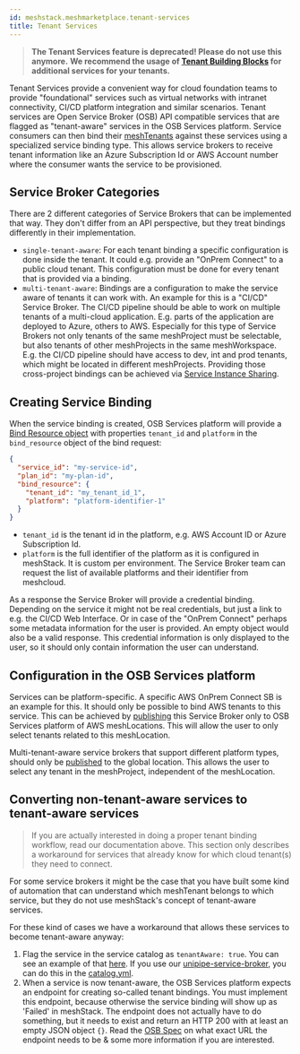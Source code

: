```yaml
---
id: meshstack.meshmarketplace.tenant-services
title: Tenant Services
---
```


> **The Tenant Services feature is deprecated! Please do not use this anymore.**
> **We recommend the usage of [Tenant Building Blocks](administration.building-blocks.md) for additional services for your tenants.**

Tenant Services provide a convenient way for cloud foundation teams to provide "foundational" services such as virtual
networks with intranet connectivity, CI/CD platform integration and similar scenarios. Tenant services are Open Service Broker
(OSB) API compatible services that are flagged as "tenant-aware" services in the OSB Services platform. Service consumers
can then bind their [meshTenants](meshcloud.tenant.md) against these services using a specialized service binding type. This allows service brokers to receive tenant information like an Azure Subscription Id or AWS Account number where the
consumer wants the service to be provisioned.

## Service Broker Categories

There are 2 different categories of Service Brokers that can be implemented that way. They don't differ from an API perspective, but they treat bindings differently in their implementation.

- `single-tenant-aware`: For each tenant binding a specific configuration is done inside the tenant. It could e.g. provide an "OnPrem Connect" to a public cloud tenant. This configuration must be done for every tenant that is provided via a binding.
- `multi-tenant-aware`: Bindings are a configuration to make the service aware of tenants it can work with. An example for this is a "CI/CD" Service Broker. The CI/CD pipeline should be able to work on multiple tenants of a multi-cloud application. E.g. parts of the application are deployed to Azure, others to AWS. Especially for this type of Service Brokers not only tenants of the same meshProject must be selectable, but also tenants of other meshProjects in the same meshWorkspace. E.g. the CI/CD pipeline should have access to dev, int and prod tenants, which might be located in different meshProjects. Providing those cross-project bindings can be achieved via [Service Instance Sharing](marketplace.service-instances.md#share-service-instance).

## Creating Service Binding

When the service binding is created, OSB Services platform will provide a [Bind Resource object](https://github.com/openservicebrokerapi/servicebroker/blob/v2.15/spec.md#bind-resource-object) with properties `tenant_id` and `platform` in the `bind_resource` object of the bind request:

```json
{
  "service_id": "my-service-id",
  "plan_id": "my-plan-id",
  "bind_resource": {
    "tenant_id": "my_tenant_id_1",
    "platform": "platform-identifier-1"
  }
}
```

- `tenant_id` is the tenant id in the platform, e.g. AWS Account ID or Azure Subscription Id.
- `platform` is the full identifier of the platform as it is configured in meshStack. It is custom per environment. The Service Broker team can request the list of available platforms and their identifier from meshcloud.

As a response the Service Broker will provide a credential binding. Depending on the service it might not be real credentials, but just a link to e.g. the CI/CD Web Interface. Or in case of the "OnPrem Connect" perhaps some metadata information for the user is provided. An empty object would also be a valid response. This credential information is only displayed to the user, so it should only contain information the user can understand.

## Configuration in the OSB Services platform

Services can be platform-specific. A specific AWS OnPrem Connect SB is an example for this. It should only be possible to bind AWS tenants to this service. This can be achieved by [publishing](meshstack.OSBServicesPlatform.development.md#publish-your-service-broker) this Service Broker only to OSB Services platform of AWS meshLocations. This will allow the user to only select tenants related to this meshLocation.

Multi-tenant-aware service brokers that support different platform types, should only be [published](meshstack.OSBServicesPlatform.development.md#publish-your-service-broker) to the global location. This allows the user to select any tenant in the meshProject, independent of the meshLocation.

## Converting non-tenant-aware services to tenant-aware services

> If you are actually interested in doing a proper tenant binding workflow, read our documentation above.
> This section only describes a workaround for services that already know for which cloud tenant(s) they need to connect.

For some service brokers it might be the case that you have built some kind of automation that can understand which
meshTenant belongs to which service, but they do not use meshStack's concept of tenant-aware services.

For these kind of cases we have a workaround that allows these services to become tenant-aware anyway:

1. Flag the service in the service catalog as `tenantAware: true`. You can see an example of that [here](meshstack.meshmarketplace.profile.md#tenant-aware-services). If you
   use our [unipipe-service-broker](https://github.com/meshcloud/unipipe-service-broker), you can do this in the [catalog.yml](https://github.com/meshcloud/unipipe-service-broker/wiki/Reference#catalogyml).
2. When a service is now tenant-aware, the OSB Services platform expects an endpoint for creating so-called tenant bindings.
   You must implement this endpoint, because otherwise the service binding will show up as 'Failed' in meshStack.
   The endpoint does not actually have to do something, but it needs to exist and return an HTTP 200 with at least an
   empty JSON object `{}`. Read the [OSB Spec](https://github.com/openservicebrokerapi/servicebroker/blob/master/spec.md#request-creating-a-service-binding)
   on what exact URL the endpoint needs to be & some more information if you are interested.

